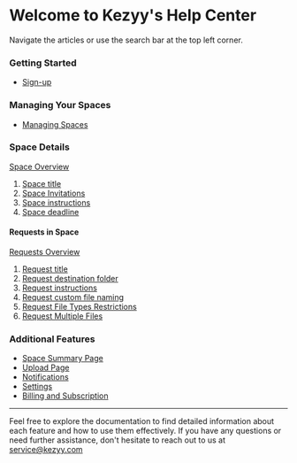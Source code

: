 # Welcome to Kezyy's Help Center

Navigate the articles or use the search bar at the top left corner.

### Getting Started
- [Sign-up](pages/sign-up.md)

### Managing Your Spaces
- [Managing Spaces](pages/managing-spaces.md)

### Space Details
[Space Overview](pages/space/space-overview.md)
1. [Space title](pages/space/space-title.md)
2. [Space Invitations](pages/space/space-invitations.md)
3. [Space instructions](pages/space/space-instructions.md)
4. [Space deadline](pages/space/space-deadline.md)

#### Requests in Space
[Requests Overview](pages/space/request/request-overview.md)
1. [Request title](pages/space/request/request-title.md)
1. [Request destination folder](pages/space/request/request-destination-folder.md)
1. [Request instructions](pages/space/request/request-instructions.md)
1. [Request custom file naming](pages/space/request/request-custom-file-naming.md)
1. [Request File Types Restrictions](pages/space/request/request-file-types-restriction.md)
1. [Request Multiple Files](pages/space/request/request-multiple-files-restriction.md)

### Additional Features
- [Space Summary Page](pages/space-summary-page.md)
- [Upload Page](pages/upload-page.md)
- [Notifications](pages/notifications.md)
- [Settings](pages/settings.md)
- [Billing and Subscription](pages/billing-and-subscriptions.md)

---

Feel free to explore the documentation to find detailed information about each feature and how to use them effectively. If you have any questions or need further assistance, don't hesitate to reach out to us at <a href="mailto:service@kezyy.com">service@kezyy.com</a>

